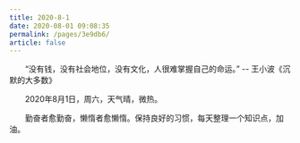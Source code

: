 ```yaml
---
title: 2020-8-1
date: 2020-08-01 09:08:35
permalink: /pages/3e9db6/
article: false
---
```


&emsp;&emsp;“没有钱，没有社会地位，没有文化，人很难掌握自己的命运。” -- 王小波《沉默的大多数》

<!-- more -->

&emsp;&emsp;2020年8月1日，周六，天气晴，微热。

&emsp;&emsp;勤奋者愈勤奋，懒惰者愈懒惰。保持良好的习惯，每天整理一个知识点，加油。
